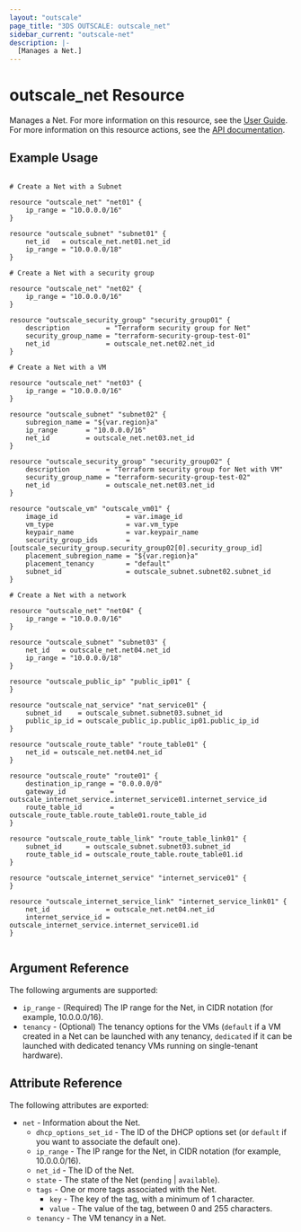 ```yaml
---
layout: "outscale"
page_title: "3DS OUTSCALE: outscale_net"
sidebar_current: "outscale-net"
description: |-
  [Manages a Net.]
---
```


# outscale_net Resource

Manages a Net.
For more information on this resource, see the [User Guide](https://wiki.outscale.net/display/EN/About+VPCs).
For more information on this resource actions, see the [API documentation](https://docs-beta.outscale.com/#3ds-outscale-api-net).

## Example Usage

```hcl

# Create a Net with a Subnet

resource "outscale_net" "net01" {
	ip_range = "10.0.0.0/16"
}

resource "outscale_subnet" "subnet01" {
	net_id   = outscale_net.net01.net_id
	ip_range = "10.0.0.0/18"
}

# Create a Net with a security group

resource "outscale_net" "net02" {
	ip_range = "10.0.0.0/16"
}

resource "outscale_security_group" "security_group01" {
	description         = "Terraform security group for Net"
	security_group_name = "terraform-security-group-test-01"
	net_id              = outscale_net.net02.net_id
}

# Create a Net with a VM

resource "outscale_net" "net03" {
	ip_range = "10.0.0.0/16"
}

resource "outscale_subnet" "subnet02" {
	subregion_name = "${var.region}a"
	ip_range       = "10.0.0.0/16"
	net_id         = outscale_net.net03.net_id
}

resource "outscale_security_group" "security_group02" {
	description         = "Terraform security group for Net with VM"
	security_group_name = "terraform-security-group-test-02"
	net_id              = outscale_net.net03.net_id
}

resource "outscale_vm" "outscale_vm01" {
	image_id                 = var.image_id
	vm_type                  = var.vm_type
	keypair_name             = var.keypair_name
	security_group_ids       = [outscale_security_group.security_group02[0].security_group_id]
	placement_subregion_name = "${var.region}a"
	placement_tenancy        = "default"
	subnet_id                = outscale_subnet.subnet02.subnet_id
}

# Create a Net with a network

resource "outscale_net" "net04" {
	ip_range = "10.0.0.0/16"
}

resource "outscale_subnet" "subnet03" {
	net_id   = outscale_net.net04.net_id
	ip_range = "10.0.0.0/18"
}

resource "outscale_public_ip" "public_ip01" {
}

resource "outscale_nat_service" "nat_service01" {
	subnet_id    = outscale_subnet.subnet03.subnet_id
	public_ip_id = outscale_public_ip.public_ip01.public_ip_id
}

resource "outscale_route_table" "route_table01" {
	net_id = outscale_net.net04.net_id
}

resource "outscale_route" "route01" {
	destination_ip_range = "0.0.0.0/0"
	gateway_id           = outscale_internet_service.internet_service01.internet_service_id
	route_table_id       = outscale_route_table.route_table01.route_table_id
}

resource "outscale_route_table_link" "route_table_link01" {
	subnet_id      = outscale_subnet.subnet03.subnet_id
	route_table_id = outscale_route_table.route_table01.id
}

resource "outscale_internet_service" "internet_service01" {
}

resource "outscale_internet_service_link" "internet_service_link01" {
	net_id              = outscale_net.net04.net_id
	internet_service_id = outscale_internet_service.internet_service01.id
}


```

## Argument Reference

The following arguments are supported:

* `ip_range` - (Required) The IP range for the Net, in CIDR notation (for example, 10.0.0.0/16).
* `tenancy` - (Optional) The tenancy options for the VMs (`default` if a VM created in a Net can be launched with any tenancy, `dedicated` if it can be launched with dedicated tenancy VMs running on single-tenant hardware).

## Attribute Reference

The following attributes are exported:

* `net` - Information about the Net.
  * `dhcp_options_set_id` - The ID of the DHCP options set (or `default` if you want to associate the default one).
  * `ip_range` - The IP range for the Net, in CIDR notation (for example, 10.0.0.0/16).
  * `net_id` - The ID of the Net.
  * `state` - The state of the Net (`pending` \| `available`).
  * `tags` - One or more tags associated with the Net.
    * `key` - The key of the tag, with a minimum of 1 character.
    * `value` - The value of the tag, between 0 and 255 characters.
  * `tenancy` - The VM tenancy in a Net.
